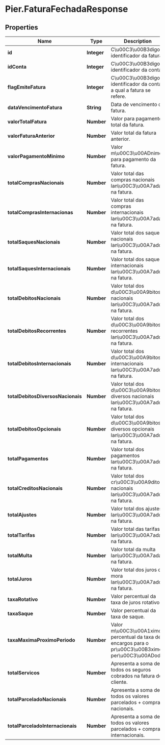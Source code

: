 # Pier.FaturaFechadaResponse

## Properties
Name | Type | Description | Notes
------------ | ------------- | ------------- | -------------
**id** | **Integer** | C\u00C3\u00B3digo identificador da fatura. | [optional] 
**idConta** | **Integer** | C\u00C3\u00B3digo identificador da conta. | [optional] 
**flagEmiteFatura** | **Integer** | C\u00C3\u00B3digo identificador da conta a qual a fatura se refere. | [optional] 
**dataVencimentoFatura** | **String** | Data de vencimento da fatura. | [optional] 
**valorTotalFatura** | **Number** | Valor para pagamento total da fatura. | [optional] 
**valorFaturaAnterior** | **Number** | Valor total da fatura anterior. | [optional] 
**valorPagamentoMinimo** | **Number** | Valor m\u00C3\u00ADnimo para pagamento da fatura. | [optional] 
**totalComprasNacionais** | **Number** | Valor total das compras nacionais lan\u00C3\u00A7adas na fatura. | [optional] 
**totalComprasInternacionas** | **Number** | Valor total das compras internacionais lan\u00C3\u00A7adas na fatura. | [optional] 
**totalSaquesNacionais** | **Number** | Valor total dos saques nacionais lan\u00C3\u00A7ados na fatura. | [optional] 
**totalSaquesInternacionais** | **Number** | Valor total dos saques internacionais lan\u00C3\u00A7ados na fatura. | [optional] 
**totalDebitosNacionais** | **Number** | Valor total dos d\u00C3\u00A9bitos nacionais lan\u00C3\u00A7ados na fatura. | [optional] 
**totalDebitosRecorrentes** | **Number** | Valor total dos d\u00C3\u00A9bitos recorrentes lan\u00C3\u00A7ados na fatura. | [optional] 
**totalDebitosInternacionais** | **Number** | Valor total dos d\u00C3\u00A9bitos internacionais lan\u00C3\u00A7ados na fatura. | [optional] 
**totalDebitosDiversosNacionais** | **Number** | Valor total dos d\u00C3\u00A9bitos diversos nacionais lan\u00C3\u00A7ados na fatura. | [optional] 
**totalDebitosOpcionais** | **Number** | Valor total dos d\u00C3\u00A9bitos diversos opcionais lan\u00C3\u00A7ados na fatura. | [optional] 
**totalPagamentos** | **Number** | Valor total dos pagamentos lan\u00C3\u00A7ados na fatura. | [optional] 
**totalCreditosNacionais** | **Number** | Valor total dos cr\u00C3\u00A9ditos nacionais lan\u00C3\u00A7ados na fatura. | [optional] 
**totalAjustes** | **Number** | Valor total dos ajustes lan\u00C3\u00A7ados na fatura. | [optional] 
**totalTarifas** | **Number** | Valor total das tarifas lan\u00C3\u00A7adas na fatura. | [optional] 
**totalMulta** | **Number** | Valor total da multa lan\u00C3\u00A7ada na fatura. | [optional] 
**totalJuros** | **Number** | Valor total dos juros de mora lan\u00C3\u00A7ados na fatura. | [optional] 
**taxaRotativo** | **Number** | Valor percentual da taxa de juros rotativos. | [optional] 
**taxaSaque** | **Number** | Valor percentual da taxa de saque. | [optional] 
**taxaMaximaProximoPeriodo** | **Number** | Valor m\u00C3\u00A1ximo percentual da taxa de encargos para o pr\u00C3\u00B3ximo per\u00C3\u00ADodo. | [optional] 
**totalServicos** | **Number** | Apresenta a soma de todos os seguros cobrados na fatura do cliente. | 
**totalParceladoNacionais** | **Number** | Apresenta a soma de todos os valores parcelados + compras nacionais. | 
**totalParceladoInternacionais** | **Number** | Apresenta a soma de todos os valores parcelados + compras internacionais. | 


